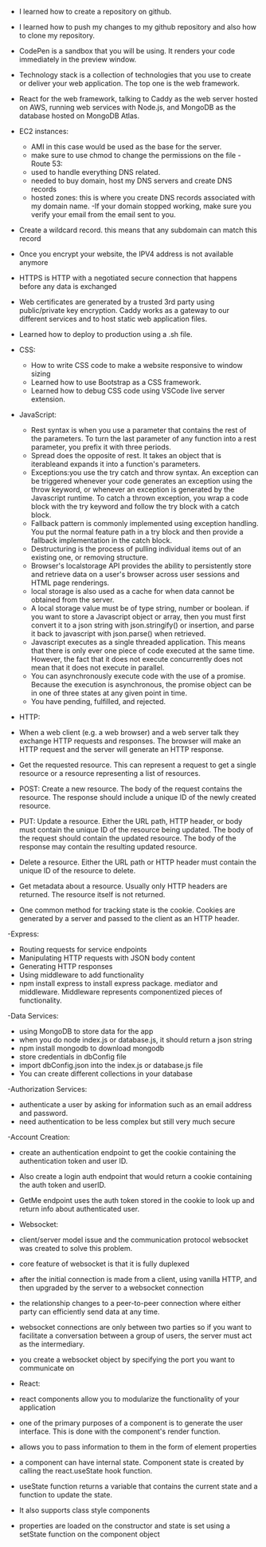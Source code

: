 - I learned how to create a repository on github.
- I learned how to push my changes to my github repository and also how to clone my repository.
- CodePen is a sandbox that you will be using. It renders your code immediately in the preview window. 
- Technology stack is a collection of technologies that you use to create or deliver your web application. The top one is the web framework.
- React for the web framework, talking to Caddy as the web server hosted on AWS, running web services with Node.js, and MongoDB as the database hosted on MongoDB Atlas.

- EC2 instances:
    - AMI in this case would be used as the base for the server.
    - make sure to use chmod to change the permissions on the file
-Route 53:
    - used to handle everything DNS related.
    - needed to buy domain, host my DNS servers and create DNS records
    - hosted zones: this is where you create DNS records associated with my domain name.
-If your domain stopped working, make sure you verify your email from the email sent to you.
- Create a wildcard record. this means that any subdomain can match this record
- Once you encrypt your website, the IPV4 address is not available anymore
- HTTPS is HTTP with a negotiated secure connection that happens before any data is exchanged
- Web certificates are generated by a trusted 3rd party using public/private key encryption. Caddy works as a gateway to our different services and to host static web application files. 
- Learned how to deploy to production using a .sh file.

- CSS:
  -    How to write CSS code to make a website responsive to window sizing
  -    Learned how to use Bootstrap as a CSS framework.
  -    Learned how to debug CSS code using VSCode live server extension.
    
- JavaScript:
  -    Rest syntax is when you use a parameter that contains the rest of the parameters. To turn the last parameter of any function into a rest parameter, you prefix it with three periods.
  -    Spread does the opposite of rest. It takes an object that is iterableand expands it into a function's parameters.
  -    Exceptions:you use the try catch and throw syntax. An exception can be triggered whenever your code generates an exception using the throw keyword, or whenever an exception is generated by the Javascript runtime. To catch a thrown exception, you wrap a code block with the try keyword and follow the try block with a catch block.
  -    Fallback pattern is commonly implemented using exception handling. You put the normal feature path in a try block and then provide a fallback implementation in the catch block.
  -    Destructuring is the process of pulling individual items out of an existing one, or removing structure.
  -    Browser's localstorage API provides the ability to persistently store and retrieve data on a user's browser across user sessions and HTML page renderings.
  -    local storage is also used as a cache for when data cannot be obtained from the server.
  -    A local storage value must be of type string, number or boolean. if you want to store a Javascript object or array, then you must first convert it to a json string with json.stringify() or insertion, and parse it back to javascript with json.parse() when retrieved.
  -    Javascript executes as a single threaded application. This means that there is only ever one piece of code executed at the same time. However, the fact that it does not execute concurrently does not mean that it does not execute in parallel.
  -    You can asynchronously execute code with the use of a promise. Because the execution is asynchronous, the promise object can be in one of three states at any given point in time.
  -    You have pending, fulfilled, and rejected. 

- HTTP:
- When a web client (e.g. a web browser) and a web server talk they exchange HTTP requests and responses. The browser will make an HTTP request and the server will generate an HTTP response.
- Get the requested resource. This can represent a request to get a single resource or a resource representing a list of resources.
- POST: Create a new resource. The body of the request contains the resource. The response should include a unique ID of the newly created resource.
- PUT: Update a resource. Either the URL path, HTTP header, or body must contain the unique ID of the resource being updated. The body of the request should contain the updated resource. The body of the response may contain the resulting updated resource.
- Delete a resource. Either the URL path or HTTP header must contain the unique ID of the resource to delete.
- Get metadata about a resource. Usually only HTTP headers are returned. The resource itself is not returned.
- One common method for tracking state is the cookie. Cookies are generated by a server and passed to the client as an HTTP header.

-Express:
-    Routing requests for service endpoints
-    Manipulating HTTP requests with JSON body content
-    Generating HTTP responses
-    Using middleware to add functionality
-    npm install express to install express package. mediator and middleware. Middleware represents componentized pieces of functionality. 

-Data Services:
- using MongoDB to store data for the app
- when you do node index.js or database.js, it should return a json string
- npm install mongodb to download mongodb
- store credentials in dbConfig file
- import dbConfig.json into the index.js or database.js file
- You can create different collections in your database     

-Authorization Services:
- authenticate a user by asking for information such as an email address and password.
- need authentication to be less complex but still very much secure

-Account Creation:
- create an authentication endpoint to get the cookie containing the authentication token and user ID.
- Also create a login auth endpoint that would return a cookie containing the auth token and userID.
- GetMe endpoint uses the auth token stored in the cookie to look up and return info about authenticated user.

- Websocket:
- client/server model issue and the communication protocol websocket was created to solve this problem.
- core feature of websocket is that it is fully duplexed
- after the initial connection is made from a client, using vanilla HTTP, and then upgraded by the server to a websocket connection
- the relationship changes to a peer-to-peer connection where either party can efficiently send data at any time.
- websocket connections are only between two parties so if you want to facilitate a conversation between a group of users, the server must act as the intermediary.
- you create a websocket object by specifying the port you want to communicate on

- React:
- react components allow you to modularize the functionality of your application
- one of the primary purposes of a component is to generate the user interface. This is done with the component's render function.
- allows you to pass information to them in the form of element properties
- a component can have internal state. Component state is created by calling the react.useState hook function.
- useState function returns a variable that contains the current state and a function to update the state.
- It also supports class style components
- properties are loaded on the constructor and state is set using a setState function on the component object

